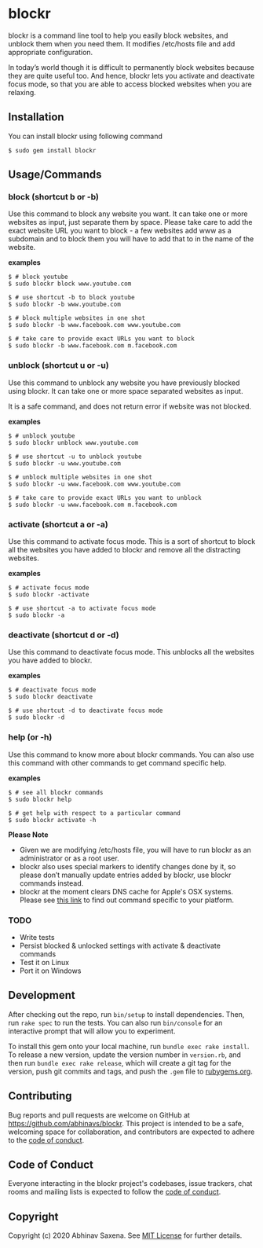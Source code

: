 # blockr

blockr is a command line tool to help you easily block websites, and unblock them when you need them. It modifies /etc/hosts file and add appropriate configuration.

In today’s world though it is difficult to permanently block websites because they are quite useful too. And hence, blockr lets you activate and deactivate focus mode, so that you are able to access blocked websites when you are relaxing.

## Installation
You can install blockr using following command
```
$ sudo gem install blockr
```


## Usage/Commands
### block (shortcut b or -b)
Use this command to block any website you want. It can take one or more websites as input, just separate them by space.
Please take care to add the exact website URL you want to block - a few websites add www as a subdomain and to block them you will have to add that to in the name of the website.

**examples**
```
$ # block youtube
$ sudo blockr block www.youtube.com

$ # use shortcut -b to block youtube
$ sudo blockr -b www.youtube.com

$ # block multiple websites in one shot
$ sudo blockr -b www.facebook.com www.youtube.com

$ # take care to provide exact URLs you want to block
$ sudo blockr -b www.facebook.com m.facebook.com
```

### unblock (shortcut u or -u)
Use this command to unblock any website you have previously blocked using blockr. It can take one or more space separated websites as input.

It is a safe command, and does not return error if website was not blocked.

**examples**
```
$ # unblock youtube
$ sudo blockr unblock www.youtube.com

$ # use shortcut -u to unblock youtube
$ sudo blockr -u www.youtube.com

$ # unblock multiple websites in one shot
$ sudo blockr -u www.facebook.com www.youtube.com

$ # take care to provide exact URLs you want to unblock
$ sudo blockr -u www.facebook.com m.facebook.com
```

### activate (shortcut a or -a)
Use this command to activate focus mode. This is a sort of shortcut to block all the websites you have added to blockr and remove all the distracting websites.

**examples**
```
$ # activate focus mode
$ sudo blockr -activate

$ # use shortcut -a to activate focus mode
$ sudo blockr -a
```

### deactivate (shortcut d or -d)
Use this command to deactivate focus mode. This unblocks all the websites you have added to blockr.

**examples**
```
$ # deactivate focus mode
$ sudo blockr deactivate

$ # use shortcut -d to deactivate focus mode
$ sudo blockr -d
```

### help (or -h)
Use this command to know more about blockr commands. You can also use this command with other commands to get command specific help.

**examples**
```
$ # see all blockr commands
$ sudo blockr help

$ # get help with respect to a particular command
$ sudo blockr activate -h
```

**Please Note**
* Given we are modifying /etc/hosts file, you will have to run blockr as an administrator or as a root user.
* blockr also uses special markers to identify changes done by it, so please don’t manually update entries added by blockr, use blockr commands instead.
* blockr at the moment clears DNS cache for Apple's OSX systems. Please see [this link](http://www.abhinav.co/clear-dns-cache.html) to find out command specific to your platform.

### TODO
* Write tests
* Persist blocked & unlocked settings with activate & deactivate commands
* Test it on Linux
* Port it on Windows


## Development

After checking out the repo, run `bin/setup` to install dependencies. Then, run `rake spec` to run the tests. You can also run `bin/console` for an interactive prompt that will allow you to experiment.

To install this gem onto your local machine, run `bundle exec rake install`. To release a new version, update the version number in `version.rb`, and then run `bundle exec rake release`, which will create a git tag for the version, push git commits and tags, and push the `.gem` file to [rubygems.org](https://rubygems.org).

## Contributing

Bug reports and pull requests are welcome on GitHub at https://github.com/abhinavs/blockr. This project is intended to be a safe, welcoming space for collaboration, and contributors are expected to adhere to the [code of conduct](https://github.com/abhinavs/blockr/blob/master/CODE_OF_CONDUCT.md).


## Code of Conduct

Everyone interacting in the blockr project's codebases, issue trackers, chat rooms and mailing lists is expected to follow the [code of conduct](https://github.com/abhinavs/blockr/blob/master/CODE_OF_CONDUCT.md).

## Copyright

Copyright (c) 2020 Abhinav Saxena. See [MIT License](LICENSE.txt) for further details.
